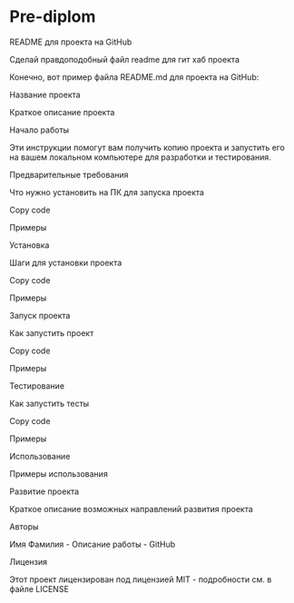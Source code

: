 # Pre-diplom
README для проекта на GitHub

Сделай правдоподобный файл readme для гит хаб проекта

Конечно, вот пример файла README.md для проекта на GitHub:

Название проекта

Краткое описание проекта

Начало работы

Эти инструкции помогут вам получить копию проекта и запустить его на вашем локальном компьютере для разработки и тестирования.

Предварительные требования

Что нужно установить на ПК для запуска проекта

Copy code

Примеры

Установка

Шаги для установки проекта

Copy code

Примеры

Запуск проекта

Как запустить проект

Copy code

Примеры

Тестирование

Как запустить тесты

Copy code

Примеры

Использование

Примеры использования

Развитие проекта

Краткое описание возможных направлений развития проекта

Авторы

Имя Фамилия - Описание работы - GitHub

Лицензия

Этот проект лицензирован под лицензией MIT - подробности см. в файле LICENSE
